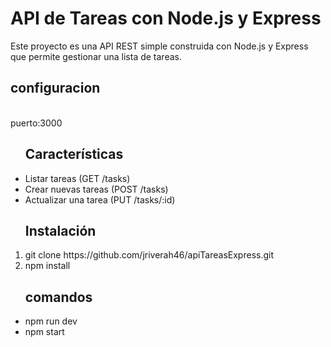 <h1>API de Tareas con Node.js y Express</h1>
Este proyecto es una API REST simple construida con Node.js y Express que permite gestionar una lista de tareas.

<h2>configuracion</h2>
<br>puerto:3000</br>

<ul> 
  <h2>Características</h2>
  <li>Listar tareas (GET /tasks)
  <li>Crear nuevas tareas (POST /tasks)
  <li>Actualizar una tarea (PUT /tasks/:id)
</ul>

<ol>
  <h2>Instalación</h2>
  <li>git clone https://github.com/jriverah46/apiTareasExpress.git</li>
  <li>npm install</li>
</ol>

<ul>
  <h2>comandos</h2>
  <li>npm run dev</li>
  <li>npm start</li>
</ul>
